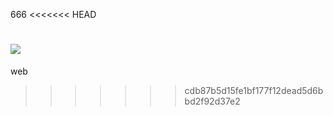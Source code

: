 666
<<<<<<< HEAD

![](https://img-prod-cms-rt-microsoft-com.akamaized.net/cms/api/am/imageFileData/RE4wyTt.png)
=======
web
>>>>>>> cdb87b5d15fe1bf177f12dead5d6bbd2f92d37e2
